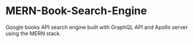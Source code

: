 # MERN-Book-Search-Engine
Google books API search engine built with GraphQL API and Apollo server using the MERN stack.
